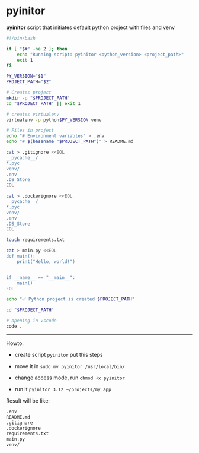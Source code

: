 # pyinitor
**pyinitor** script that initiates default python project with files and venv 


```bash
#!/bin/bash

if [ "$#" -ne 2 ]; then
    echo "Running script: pyinitor <python_version> <project_path>"
    exit 1
fi

PY_VERSION="$1"
PROJECT_PATH="$2"

# Creates project
mkdir -p "$PROJECT_PATH"
cd "$PROJECT_PATH" || exit 1

# creates virtualenv
virtualenv -p python$PY_VERSION venv

# Files in project
echo "# Environment variables" > .env
echo "# $(basename "$PROJECT_PATH")" > README.md

cat > .gitignore <<EOL
__pycache__/
*.pyc
venv/
.env
.DS_Store
EOL

cat > .dockerignore <<EOL
__pycache__/
*.pyc
venv/
.env
.DS_Store
EOL

touch requirements.txt

cat > main.py <<EOL
def main():
    print("Hello, world!")


if __name__ == "__main__":
    main()
EOL

echo "✅ Python project is created $PROJECT_PATH"

cd "$PROJECT_PATH"

# opening in vscode
code .

```

---

Howto:

- create script `pyinitor` put this steps 

- move it in `sudo mv pyinitor /usr/local/bin/`
  
- change access mode, run `chmod +x pyinitor`

- run it `pyinitor 3.12 ~/projects/my_app`

Result will be like:

```bash
.env
README.md
.gitignore
.dockerignore
requirements.txt
main.py
venv/
```





